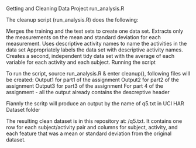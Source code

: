 Getting and Cleaning Data Project
run_analysis.R

The cleanup script (run_analysis.R) does the following:

Merges the training and the test sets to create one data set.
Extracts only the measurements on the mean and standard deviation for each measurement.
Uses descriptive activity names to name the activities in the data set
Appropriately labels the data set with descriptive activity names.
Creates a second, independent tidy data set with the average of each variable for each activity and each subject.
Running the script

To run the script, source run_analysis.R & enter cleanup(), following files will be created:
Output1	for part1 of the assignment
Output2	for part2 of the assignment
Output3	for part3 of the assignment
For part 4 of the assignment - all the output already contains the descreptive header

Fiannly the scritp will produce an output by the name of q5.txt in UCI HAR Dataset folder


The resulting clean dataset is in this repository at: /q5.txt. It contains one row for each subject/activity pair and columns for subject, activity, and each feature that was a mean or standard deviation from the original dataset.

